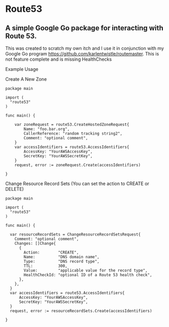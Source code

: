 # Route53 #

## A simple Google Go package for interacting with Route 53. ##

This was created to scratch my own itch and I use it in conjunction with my Google Go program https://github.com/karlentwistle/routemaster. This is not feature complete and is missing HealthChecks

Example Usage

Create A New Zone

    package main

    import ( 
      "route53"
    )
    
    func main() {
    
        var zoneRequest = route53.CreateHostedZoneRequest{
            Name: "foo.bar.org", 
            CallerReference: "random tracking string2", 
            Comment: "optional comment",
        }
        var accessIdentifiers = route53.AccessIdentifiers{
            AccessKey: "YourAWSAccessKey",
            SecretKey: "YourAWSSecretKey",
        }
        request, error := zoneRequest.Create(accessIdentifiers)
        
    }

Change Resource Record Sets (You can set the action to CREATE or DELETE)

    package main

    import ( 
      "route53"
    )
    
    func main() {
      
      var resourceRecordSets = ChangeResourceRecordSetsRequest{
        Comment: "optional comment",
        Changes: []Change{
          {
            Action:        "CREATE",
            Name:          "DNS domain name",
            Type:          "DNS record type",
            TTL:           300,
            Value:         "applicable value for the record type",
            HealthCheckId: "optional ID of a Route 53 health check",
          },
        },
      }
      var accessIdentifiers = route53.AccessIdentifiers{
          AccessKey: "YourAWSAccessKey",
          SecretKey: "YourAWSSecretKey",
      }
      request, error := resourceRecordSets.Create(accessIdentifiers)
        
    }
